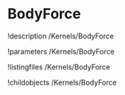 <!-- MOOSE Documentation Stub: Remove this when content is added. -->

# BodyForce
!description /Kernels/BodyForce

!parameters /Kernels/BodyForce

!listingfiles /Kernels/BodyForce

!childobjects /Kernels/BodyForce
